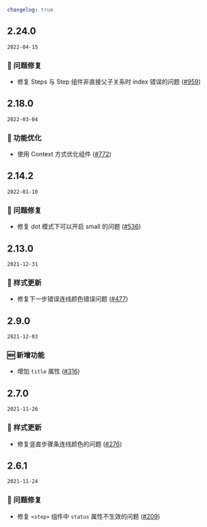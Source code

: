 ```yaml
changelog: true
```

## 2.24.0

`2022-04-15`

### 🐛 问题修复

- 修复 Steps 与 Step 组件非直接父子关系时 index 错误的问题 ([#959](https://github.com/mb-design/mb-design-vue/pull/959))


## 2.18.0

`2022-03-04`

### 💎 功能优化

- 使用 Context 方式优化组件 ([#772](https://github.com/mb-design/mb-design-vue/pull/772))


## 2.14.2

`2022-01-10`

### 🐛 问题修复

- 修复 dot 模式下可以开启 small 的问题 ([#536](https://github.com/mb-design/mb-design-vue/pull/536))


## 2.13.0

`2021-12-31`

### 💅 样式更新

- 修复下一步错误连线颜色错误问题 ([#477](https://github.com/mb-design/mb-design-vue/pull/477))


## 2.9.0

`2021-12-03`

### 🆕 新增功能

- 增加 `title` 属性 ([#316](https://github.com/mb-design/mb-design-vue/pull/316))


## 2.7.0

`2021-11-26`

### 💅 样式更新

- 修复竖直步骤条连线颜色的问题 ([#276](https://github.com/mb-design/mb-design-vue/pull/276))


## 2.6.1

`2021-11-24`

### 🐛 问题修复

- 修复 `<step>` 组件中 `status` 属性不生效的问题 ([#209](https://github.com/mb-design/mb-design-vue/pull/209))

